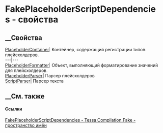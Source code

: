 # FakePlaceholderScriptDependencies - свойства
##  __Свойства
[PlaceholderContainer](P_Tessa_Compilation_Fake_FakePlaceholderScriptDependencies_PlaceholderContainer.htm)|
Контейнер, содержащий регистрации типов плейсхолдеров.  
---|---  
[PlaceholderFormatter](P_Tessa_Compilation_Fake_FakePlaceholderScriptDependencies_PlaceholderFormatter.htm)|
Объект, выполняющий форматирование значений для плейсхолдеров.  
[PlaceholderParser](P_Tessa_Compilation_Fake_FakePlaceholderScriptDependencies_PlaceholderParser.htm)|
Парсер плейсхолдеров  
[ScriptParser](P_Tessa_Compilation_Fake_FakePlaceholderScriptDependencies_ScriptParser.htm)|
Парсер текста  
## __См. также
#### Ссылки
[FakePlaceholderScriptDependencies -
](T_Tessa_Compilation_Fake_FakePlaceholderScriptDependencies.htm)
[Tessa.Compilation.Fake - пространство имён](N_Tessa_Compilation_Fake.htm)
